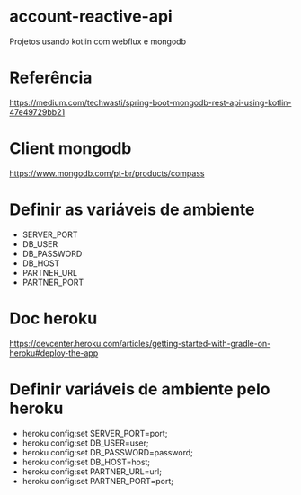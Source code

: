 # account-reactive-api
Projetos usando kotlin com webflux e mongodb

# Referência
https://medium.com/techwasti/spring-boot-mongodb-rest-api-using-kotlin-47e49729bb21

# Client mongodb
https://www.mongodb.com/pt-br/products/compass

# Definir as variáveis de ambiente
* SERVER_PORT
* DB_USER
* DB_PASSWORD
* DB_HOST
* PARTNER_URL
* PARTNER_PORT

# Doc heroku
https://devcenter.heroku.com/articles/getting-started-with-gradle-on-heroku#deploy-the-app

# Definir variáveis de ambiente pelo heroku
* heroku config:set SERVER_PORT=port;
* heroku config:set DB_USER=user;
* heroku config:set DB_PASSWORD=password;
* heroku config:set DB_HOST=host;
* heroku config:set PARTNER_URL=url;
* heroku config:set PARTNER_PORT=port;


